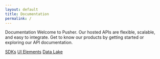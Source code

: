 ```yaml
---
layout: default
title: Documentation
permalink: /
---
```


Documentation
Welcome to Pusher. Our hosted APIs are flexible, scalable, and easy to integrate. Get to know our products by getting started or exploring our API documentation.


<a href="sdks/">SDKs</a>
<a href="ui-elements/">UI Elements</a>
<a href="data-lake/">Data Lake</a>